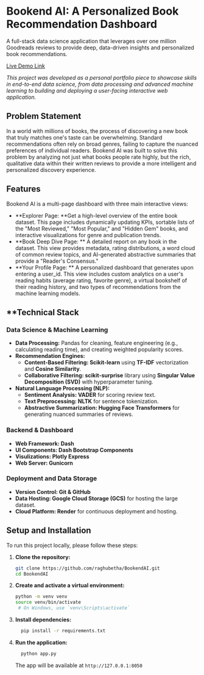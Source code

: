 # **Bookend AI: A Personalized Book Recommendation Dashboard**

A full-stack data science application that leverages over one million Goodreads reviews to provide deep, data-driven insights and personalized book recommendations.

[Live Demo Link](https://bookend-ai-app.onrender.com)

*This project was developed as a personal portfolio piece to showcase skills in end-to-end data science, from data processing and advanced machine learning to building and deploying a user-facing interactive web application.*

## **Problem Statement**

In a world with millions of books, the process of discovering a new book that truly matches one's taste can be overwhelming. Standard recommendations often rely on broad genres, failing to capture the nuanced preferences of individual readers. Bookend AI was built to solve this problem by analyzing not just what books people rate highly, but the rich, qualitative data within their written reviews to provide a more intelligent and personalized discovery experience.

## **Features**

Bookend AI is a multi-page dashboard with three main interactive views:

* **Explorer Page: **Get a high-level overview of the entire book dataset. This page includes dynamically updating KPIs, sortable lists of the "Most Reviewed," "Most Popular," and "Hidden Gem" books, and interactive visualizations for genre and publication trends.
* **Book Deep Dive Page: ** A detailed report on any book in the dataset. This view provides metadata, rating distributions, a word cloud of common review topics, and AI-generated abstractive summaries that provide a "Reader's Consensus."
* **Your Profile Page: ** A personalized dashboard that generates upon entering a user_id. This view includes custom analytics on a user's reading habits (average rating, favorite genre), a virtual bookshelf of their reading history, and two types of recommendations from the machine learning models.

## **Technical Stack

### **Data Science & Machine Learning**

* **Data Processing:** Pandas for cleaning, feature engineering (e.g., calculating reading time), and creating weighted popularity scores.
* **Recommendation Engines:**
  * **Content-Based Filtering: Scikit-learn** using **TF-IDF** vectorization and **Cosine Similarity**.
  * **Collaborative Filtering: scikit-surprise** library using **Singular Value Decomposition (SVD)** with hyperparameter tuning.
* **Natural Language Processing (NLP):**
  * **Sentiment Analysis: VADER** for scoring review text.
  * **Text Preprocessing: NLTK** for sentence tokenization.
  * **Abstractive Summarization: Hugging Face Transformers** for generating nuanced summaries of reviews.


### **Backend & Dashboard**

* **Web Framework: Dash**
* **UI Components: Dash Bootstrap Components**
* **Visulizations: Plotly Express**
* **Web Server: Gunicorn**

### **Deployment and Data Storage**

* **Version Control: Git & GitHub**
* **Data Hosting: Google Cloud Storage (GCS)** for hosting the large dataset.
* **Cloud Platform: Render** for continuous deployment and hosting.

## **Setup and Installation**

To run this project locally, please follow these steps:

1. **Clone the repository:**
   ```bash
   git clone https://github.com/raghubetha/BookendAI.git
   cd BookendAI
   ```

2. **Create and activate a virtual environment:**
   ```bash
   python -m venv venv
   source venv/bin/activate
    # On Windows, use `venv\Scripts\activate`
   ```

3. **Install dependencies:**
   ```bash
     pip install -r requirements.txt
   ```

4. **Run the application:**
   ```bash
     python app.py
   ```
   The app will be available at `http://127.0.0.1:8050`
  
